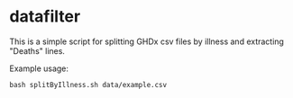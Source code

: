 # datafilter

This is a simple script for splitting GHDx csv files by illness and extracting "Deaths" lines.

Example usage:

`bash splitByIllness.sh data/example.csv`

